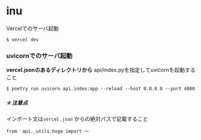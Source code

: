 # inu

Vercelでのサーバ起動
```
$ vercel dev
```


### uvicornでのサーバ起動
**vercel.jsonのあるディレクトリから** api/index.pyを指定してuvicornを起動すること
```
$ poetry run uvicorn api.index:app --reload --host 0.0.0.0 --port 4000
```



##### ☆注意点  
インポート文は`vercel.json` からの絶対パスで記載すること  
```
from  api._utils.hoge import 〜
```
